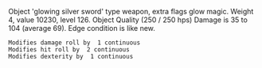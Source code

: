 Object 'glowing silver sword' type weapon, extra flags glow magic.
Weight 4, value 10230, level 126. Object Quality (250 / 250 hps) Damage
is 35 to 104 (average 69). Edge condition is like new.

`Modifies damage roll by  1 continuous`  
`Modifies hit roll by  2 continuous`  
`Modifies dexterity by  1 continuous`
